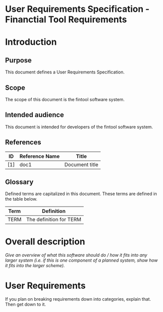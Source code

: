 # User Requirements Specification - Financtial Tool Requirements
# Introduction    
## Purpose    
This document defines a User Requirements Specification.    

## Scope    
The scope of this document is the fintool software system.    

## Intended audience    
This document is intended for developers of the fintool software system.    

## References    
| ID | Reference Name | Title          |
|----|----------------|----------------|
| [1]| doc1           | Document title |    

## Glossary    
Defined terms are capitalized in this document. These terms are defined in the table below.    

| Term | Definition             |
|------|------------------------|
| TERM | The definition for TERM|    

# Overall description    
*Give an overview of what this software should do / how it fits into any larger system (i.e. if this is one component of a planned system, show how it fits into the larger scheme).*    

# User Requirements    
If you plan on breaking requirements down into categories, explain that. Then get down to it.    

